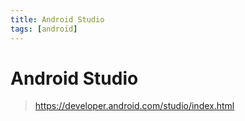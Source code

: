 ```yaml
---
title: Android Studio
tags: [android]
---
```


# Android Studio

> https://developer.android.com/studio/index.html